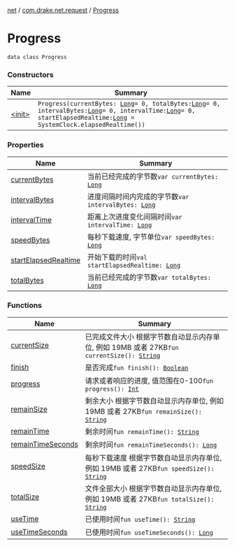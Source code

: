 [net](../../index.md) / [com.drake.net.request](../index.md) / [Progress](./index.md)

# Progress

`data class Progress`

### Constructors

| Name | Summary |
|---|---|
| [&lt;init&gt;](-init-.md) | `Progress(currentBytes: `[`Long`](https://kotlinlang.org/api/latest/jvm/stdlib/kotlin/-long/index.html)` = 0, totalBytes: `[`Long`](https://kotlinlang.org/api/latest/jvm/stdlib/kotlin/-long/index.html)` = 0, intervalBytes: `[`Long`](https://kotlinlang.org/api/latest/jvm/stdlib/kotlin/-long/index.html)` = 0, intervalTime: `[`Long`](https://kotlinlang.org/api/latest/jvm/stdlib/kotlin/-long/index.html)` = 0, startElapsedRealtime: `[`Long`](https://kotlinlang.org/api/latest/jvm/stdlib/kotlin/-long/index.html)` = SystemClock.elapsedRealtime())` |

### Properties

| Name | Summary |
|---|---|
| [currentBytes](current-bytes.md) | 当前已经完成的字节数`var currentBytes: `[`Long`](https://kotlinlang.org/api/latest/jvm/stdlib/kotlin/-long/index.html) |
| [intervalBytes](interval-bytes.md) | 进度间隔时间内完成的字节数`var intervalBytes: `[`Long`](https://kotlinlang.org/api/latest/jvm/stdlib/kotlin/-long/index.html) |
| [intervalTime](interval-time.md) | 距离上次进度变化间隔时间`var intervalTime: `[`Long`](https://kotlinlang.org/api/latest/jvm/stdlib/kotlin/-long/index.html) |
| [speedBytes](speed-bytes.md) | 每秒下载速度, 字节单位`var speedBytes: `[`Long`](https://kotlinlang.org/api/latest/jvm/stdlib/kotlin/-long/index.html) |
| [startElapsedRealtime](start-elapsed-realtime.md) | 开始下载的时间`val startElapsedRealtime: `[`Long`](https://kotlinlang.org/api/latest/jvm/stdlib/kotlin/-long/index.html) |
| [totalBytes](total-bytes.md) | 当前已经完成的字节数`var totalBytes: `[`Long`](https://kotlinlang.org/api/latest/jvm/stdlib/kotlin/-long/index.html) |

### Functions

| Name | Summary |
|---|---|
| [currentSize](current-size.md) | 已完成文件大小 根据字节数自动显示内存单位, 例如 19MB 或者 27KB`fun currentSize(): `[`String`](https://kotlinlang.org/api/latest/jvm/stdlib/kotlin/-string/index.html) |
| [finish](finish.md) | 是否完成`fun finish(): `[`Boolean`](https://kotlinlang.org/api/latest/jvm/stdlib/kotlin/-boolean/index.html) |
| [progress](progress.md) | 请求或者响应的进度, 值范围在0-100`fun progress(): `[`Int`](https://kotlinlang.org/api/latest/jvm/stdlib/kotlin/-int/index.html) |
| [remainSize](remain-size.md) | 剩余大小 根据字节数自动显示内存单位, 例如 19MB 或者 27KB`fun remainSize(): `[`String`](https://kotlinlang.org/api/latest/jvm/stdlib/kotlin/-string/index.html) |
| [remainTime](remain-time.md) | 剩余时间`fun remainTime(): `[`String`](https://kotlinlang.org/api/latest/jvm/stdlib/kotlin/-string/index.html) |
| [remainTimeSeconds](remain-time-seconds.md) | 剩余时间`fun remainTimeSeconds(): `[`Long`](https://kotlinlang.org/api/latest/jvm/stdlib/kotlin/-long/index.html) |
| [speedSize](speed-size.md) | 每秒下载速度 根据字节数自动显示内存单位, 例如 19MB 或者 27KB`fun speedSize(): `[`String`](https://kotlinlang.org/api/latest/jvm/stdlib/kotlin/-string/index.html) |
| [totalSize](total-size.md) | 文件全部大小 根据字节数自动显示内存单位, 例如 19MB 或者 27KB`fun totalSize(): `[`String`](https://kotlinlang.org/api/latest/jvm/stdlib/kotlin/-string/index.html) |
| [useTime](use-time.md) | 已使用时间`fun useTime(): `[`String`](https://kotlinlang.org/api/latest/jvm/stdlib/kotlin/-string/index.html) |
| [useTimeSeconds](use-time-seconds.md) | 已使用时间`fun useTimeSeconds(): `[`Long`](https://kotlinlang.org/api/latest/jvm/stdlib/kotlin/-long/index.html) |
